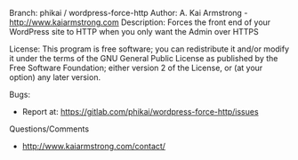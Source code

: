 Branch:  phikai / wordpress-force-http
Author: A. Kai Armstrong - http://www.kaiarmstrong.com
Description: Forces the front end of your WordPress site to HTTP when you only want the Admin over HTTPS

License:
This program is free software; you can redistribute it and/or modify it under the terms of the GNU General Public License as published by the Free Software Foundation; either version 2 of the License, or (at your option) any later version.

Bugs:
 - Report at: https://gitlab.com/phikai/wordpress-force-http/issues 

Questions/Comments
 - http://www.kaiarmstrong.com/contact/

